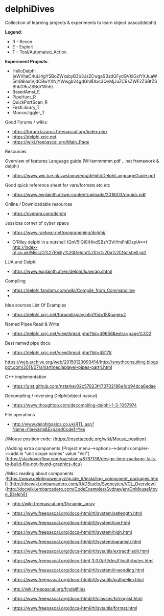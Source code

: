 # delphiDives
Collection of learning projects &amp; experiments to learn object pascal(delphi)



__Legend__:
- R - Recon
- E - Exploit
- T - Tool/Automated_Action



__Experiment Projects__:
- HelloDelphi (eWVhaC4uLi4gYSBoZWxsbyB3b3JsZCwgaSBzdGFydGVkIGxlYXJuaW5nIG9iamVjdCBwYXNjYWwgb24gdGhlIDIxc3QvMjJuZCBsZWF2ZSBtZSBhbG9uZSBoYWhh) 
- BasedAmsi_E
- PipeHunt_R
- QuickPortScan_R
- FirstLibrary_T
- MouseJiggler_T




Good Forums / wikis:
- https://forum.lazarus.freepascal.org/index.php
- https://delphi.xcjc.net
- https://wiki.freepascal.org/Main_Page



Resources 

Overview of features 
Language guide (WHammmmm pdf , .net framework & delphi)
- https://www.win.tue.nl/~wstomv/edu/delphi/DelphiLanguageGuide.pdf

Good quick reference sheet for vars/formats etc etc
- https://www.explainth.at/wp-content/uploads/2018/03/dquick.pdf

Online / Downloadable resources
- https://overapi.com/delphi

Jessicas corner of cyber space
- https://www.raebear.net/programming/delphi/

- O'Riley delphi in a nutshell (QnV5IGl0IHlvdSBzY3VtYmFnIDspIA==)
http://index-of.co.uk/Misc/O%27Reilly%20Delphi%20In%20a%20Nutshell.pdf

LUA and Delphi
- https://www.explainth.at/en/delphi/luawrap.shtml




Compiling
- https://delphi.fandom.com/wiki/Compile_from_Commandline
- 



Idea sources
List Of Examples
- https://delphi.xcjc.net/forumdisplay.php?fid=15&page=2

Named Pipes Read & Write
- https://delphi.xcjc.net/viewthread.php?tid=49656&extra=page%3D2

Best named pipe docu 
- https://delphi.xcjc.net/viewthread.php?tid=48178

https://web.archive.org/web/20150123093414/http://smythconsulting.blogspot.com/2011/07/smartmediaplayer-pipes-part4.html


C++ implementation 
- https://gist.github.com/nstarke/02c57823f473702186e1db94dca8edae

Decompiling / reversing Delphi(object pascal)
- https://www.thoughtco.com/decompiling-delphi-1-3-1057974


File operations 
- http://www.delphibasics.co.uk/RTL.asp?Name=fileexists&ExpandCode1=Yes




//Mouse position code:
{https://rosettacode.org/wiki/Mouse_position}

//Adding extra components
{Project menu-->options-->delphi compiler->>add in "unit scope names" value "Vcl"}
{https://stackoverflow.com/questions/8797138/design-time-package-fails-to-build-file-not-found-graphics-dcu}

//Misc reading about components
{https://www.delphipower.xyz/guide_6/installing_component_packages.html}
{http://docwiki.embarcadero.com/RADStudio/Sydney/en/VCL_Overview}
{http://docwiki.embarcadero.com/CodeExamples/Sydney/en/OnMouseMove_(Delphi)}























- http://wiki.freepascal.org/Dynamic_array
- https://www.freepascal.org/docs-html/rtl/system/setlength.html
- https://www.freepascal.org/docs-html/rtl/system/low.html
- https://www.freepascal.org/docs-html/rtl/system/high.html


- https://www.freepascal.org/docs-html/rtl/system/paramstr.html
- https://www.freepascal.org/docs-html/rtl/sysutils/extractfiledir.html


- https://www.freepascal.org/docs-html-3.0.0/rtl/dos/fileattributes.html


- https://www.freepascal.org/docs-html/rtl/system/lineending.html
- https://www.freepascal.org/docs-html/rtl/sysutils/pathdelim.html


- http://wiki.freepascal.org/findallfiles
- https://www.freepascal.org/docs-html/rtl/classes/tstringlist.html
- https://www.freepascal.org/docs-html/rtl/sysutils/format.html

